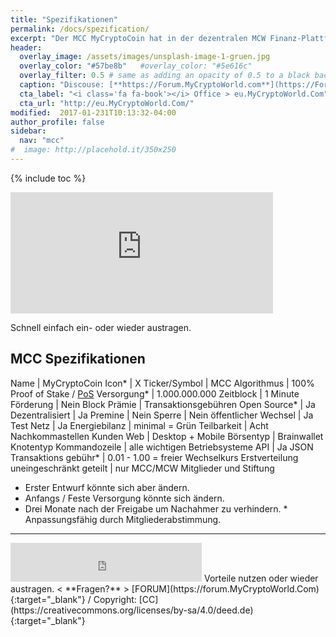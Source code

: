 ```yaml
---
title: "Spezifikationen"
permalink: /docs/spezification/
excerpt: "Der MCC MyCryptoCoin hat in der dezentralen MCW Finanz-Plattform seine eigene Blockchain."
header:
  overlay_image: /assets/images/unsplash-image-1-gruen.jpg
  overlay_color: "#57be8b"   #overlay_color: "#5e616c"
  overlay_filter: 0.5 # same as adding an opacity of 0.5 to a black background
  caption: "Discouse: [**https://Forum.MyCryptoWorld.com**](https://Forum.MyCryptoWorld.com){:target='_blank'}"
  cta_label: "<i class='fa fa-book'></i> Office > eu.MyCryptoWorld.Com"
  cta_url: "http://eu.MyCryptoWorld.Com/"
modified:  2017-01-231T10:13:32-04:00
author_profile: false
sidebar:
  nav: "mcc"
#  image: http://placehold.it/350x250
---
```

{% include toc %}

<iframe class="ktv2" src="https://klicktipp.s3.amazonaws.com/userimages/27858/forms/59923/1dw3zmpxz8zed59.html" 
style="position:relative;display:inline-block;border:none;background:transparent none no-repeat scroll 0 0;margin:0;" width="420" height="194" scrolling="no"></iframe>

Schnell einfach ein- oder wieder austragen.

## MCC Spezifikationen

Name | MyCryptoCoin
Icon* | X
Ticker/Symbol | MCC
Algorithmus | 100% Proof of Stake / [PoS](https://en.wikipedia.org/wiki/Proof-of-stake)
Versorgung* | 1.000.000.000
Zeitblock | 1 Minute
Förderung | Nein
Block Prämie | Transaktionsgebühren
Open Source* | Ja
Dezentralisiert | Ja
Premine | Nein
Sperre | Nein
öffentlicher Wechsel | Ja
Test Netz | Ja
Energiebilanz | minimal = Grün
Teilbarkeit | Acht Nachkommastellen
Kunden Web | Desktop + Mobile
Börsentyp | Brainwallet
Knotentyp Kommandozeile | alle wichtigen Betriebsysteme
API | Ja JSON
Transaktions gebühr* | 0.01 - 1.00 = freier Wechselkurs
Erstverteilung uneingeschränkt geteilt | nur MCC/MCW Mitglieder und Stiftung
* Erster Entwurf könnte sich aber ändern.
* Anfangs / Feste Versorgung könnte sich ändern.
* Drei Monate nach der Freigabe um Nachahmer zu verhindern. * Anpassungsfähig durch Mitgliederabstimmung.

---
<iframe class="ktv2" src="https://klicktipp.s3.amazonaws.com/userimages/27858/forms/59928/1dw8zmpxz8z84a3.html"
style="position:relative;display:inline-block;border:none;background:transparent none no-repeat scroll 0 0;margin:0;" width="306" height="62" scrolling="no"></iframe>
Vorteile nutzen oder wieder austragen.  < **Fragen?** > [FORUM](https://forum.MyCryptoWorld.Com){:target="_blank"} / Copyright: [CC](https://creativecommons.org/licenses/by-sa/4.0/deed.de){:target="_blank"}
